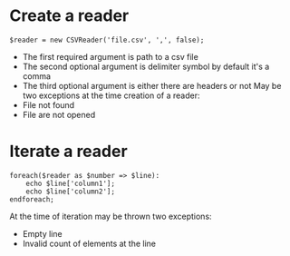# Create a reader
    $reader = new CSVReader('file.csv', ',', false);
* The first required argument is path to a csv file
* The second optional argument is delimiter symbol by default it's a comma
* The third optional argument is either there are headers or not
May be two exceptions at the time creation of a reader:
* File not found
* File are not opened
# Iterate a reader
    foreach($reader as $number => $line):
        echo $line['column1'];
        echo $line['column2'];
    endforeach;
At the time of iteration may be thrown two exceptions:
* Empty line
* Invalid count of elements at the line
